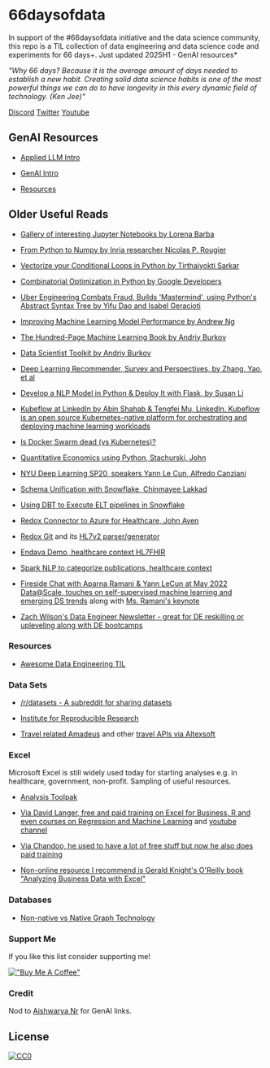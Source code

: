 # 66daysofdata

In support of the #66daysofdata initiative and the data science community, this repo is a TIL collection of data engineering and data science code and experiments for 66 days+. Just updated 2025H1 - GenAI resources*   

*"Why 66 days?  Because it is the average amount of days needed to establish a new habit. Creating solid data science habits is one of the most powerful things we can do to have longevity in this every dynamic field of technology. (Ken Jee)"*


[Discord](https://discord.com/invite/VXSUJYJ)
[Twitter](https://twitter.com/KenJee_DS/status/1299734773456203777)
[Youtube](https://www.youtube.com/watch?v=uXLnbdHMf8w)


## GenAI Resources

- [Applied LLM Intro](https://github.com/ginobaltazar7/66daysofdata/blob/master/GenAI/free_courses/Applied_LLMs_Intro/README.MD)

- [GenAI Intro](https://github.com/ginobaltazar7/66daysofdata/tree/master/GenAI/free_courses/generative_ai_intro)

- [Resources](https://github.com/ginobaltazar7/66daysofdata/tree/master/GenAI/free_courses/resources) 

## Older Useful Reads ##

- [Gallery of interesting Jupyter Notebooks by Lorena Barba](https://github.com/jupyter/jupyter/wiki/A-gallery-of-interesting-Jupyter-Notebooks)

- [From Python to Numpy by Inria researcher Nicolas P. Rougier](https://www.labri.fr/perso/nrougier/from-python-to-numpy/#id7)

- [Vectorize your Conditional Loops in Python by Tirthajyokti Sarkar](https://towardsdatascience.com/data-science-with-python-turn-your-conditional-loops-to-numpy-vectors-9484ff9c622e)

- [Combinatorial Optimization in Python by Google Developers](https://developers.google.com/optimization/introduction/python)

- [Uber Engineering Combats Fraud, Builds 'Mastermind', using Python's Abstract Syntax Tree by Yifu Dao and Isabel Geracioti](https://eng.uber.com/mastermind/)

- [Improving Machine Learning Model Performance by Andrew Ng](https://www.youtube.com/watch?v=dFX8k1kXhOw&list=PLkDaE6sCZn6E7jZ9sN_xHwSHOdjUxUW_b)

- [The Hundred-Page Machine Learning Book by Andriy Burkov](https://www.amazon.com/Hundred-Page-Machine-Learning-Book/dp/199957950X)

- [Data Scientist Toolkit by Andriy Burkov](https://www.linkedin.com/pulse/data-scientists-toolkit-andriy-burkov?trk=d_public_post_promoted_post)

- [Deep Learning Recommender, Survey and Perspectives, by Zhang, Yao, et al](https://arxiv.org/pdf/1707.07435.pdf)

- [Develop a NLP Model in Python & Deploy It with Flask, by Susan Li](https://towardsdatascience.com/develop-a-nlp-model-in-python-deploy-it-with-flask-step-by-step-744f3bdd7776)

- [Kubeflow at LinkedIn by Abin Shahab & Tengfei Mu, LinkedIn. Kubeflow is an open source Kubernetes-native platform for orchestrating and deploying machine learning workloads](https://www.youtube.com/watch?v=kExwqij11cg)  

- [Is Docker Swarm dead (vs Kubernetes)?](https://www.reddit.com/r/kubernetes/comments/xc7kzz/docker_swarm_vs_kubernetes_a_detailed_comparison/)

- [Quantitative Economics using Python, Stachurski, John](https://lectures.quantecon.org/py/)

- [NYU Deep Learning SP20, speakers Yann Le Cun, Alfredo Canziani](https://www.youtube.com/playlist?list=PLLHTzKZzVU9eaEyErdV26ikyolxOsz6mq)

- [Schema Unification with Snowflake, Chinmayee Lakkad](https://medium.com/hashmapinc/schema-unification-with-snowflake-de3cbf8444e)

- [Using DBT to Execute ELT pipelines in Snowflake](https://medium.com/hashmapinc/using-dbt-to-execute-elt-pipelines-in-snowflake-dbe76d5beed5)

- [Redox Connector to Azure for Healthcare, John Aven](https://www.prnewswire.com/news-releases/redox-launches-connector-to-microsoft-cloud-for-healthcare-through-microsoft-azure-and-appsource-marketplaces-301407702.html)

- [Redox Git](https://github.com/RedoxEngine) and its [HL7v2 parser/generator](https://github.com/RedoxEngine/redox-hl7-v2) 

- [Endava Demo, healthcare context HL7FHIR](https://github.com/Endava/endava-hl7fhir-openapi)

- [Spark NLP to categorize publications, healthcare context](https://medium.com/@silviaonofrei/topic-modeling-with-healthcare-spark-nlp-57cbb78a0201)

- [Fireside Chat with Aparna Ramani & Yann LeCun at May 2022 Data@Scale, touches on self-supervised machine learning and emerging DS trends](https://fb.watch/dvgGdS02Yk/) along with [Ms. Ramani's keynote](https://fb.watch/dvh5W0EQHV/)

- [Zach Wilson's Data Engineer Newsletter - great for DE reskilling or upleveling along with DE bootcamps](https://blog.dataengineer.io/)

### Resources

- [Awesome Data Engineering TIL](https://github.com/ginobaltazar7/awesome-data-engineering-til)

### Data Sets

- [/r/datasets - A subreddit for sharing datasets](https://www.reddit.com/r/datasets/)

- [Institute for Reproducible Research](http://academictorrents.com/browse.php?cat=6)

- [Travel related Amadeus](https://developers.amadeus.com/quick-start-guide/category?id=97&durl=335&parentId=NaN) and other [travel APIs via Altexsoft](https://www.altexsoft.com/blog/engineering/travel-and-booking-apis-for-online-travel-and-tourism-service-providers/)


### Excel

Microsoft Excel is still widely used today for starting analyses e.g. in healthcare, government, non-profit. Sampling of useful resources.

- [Analysis Toolpak](https://support.microsoft.com/en-us/office/load-the-analysis-toolpak-in-excel-6a63e598-cd6d-42e3-9317-6b40ba1a66b4)

- [Via David Langer, free and paid training on Excel for Business, R and even courses on Regression and Machine Learning](https://school.daveondata.com/p/home) and [youtube channel](https://youtu.be/1hmJwCPh0IY)

- [Via Chandoo, he used to have a lot of free stuff but now he also does paid training](https://chandoo.org/wp/trendlines-and-forecasting-in-excel-part-3/)

- [Non-online resource I recommend is Gerald Knight's O'Reilly book "Analyzing Business Data with Excel"](http://shop.oreilly.com/product/9780596100735.do)


### Databases

- [Non-native vs Native Graph Technology](https://neo4j.com/blog/native-vs-non-native-graph-technology/)

### Support Me

If you like this list consider supporting me!

[!["Buy Me A Coffee"](https://www.buymeacoffee.com/assets/img/custom_images/orange_img.png)](https://www.buymeacoffee.com/ginobaltazar)

### Credit

Nod to [Aishwarya Nr](https://github.com/aishwaryanr/) for GenAI links. 

## License

[![CC0](https://i.creativecommons.org/p/zero/1.0/88x31.png)](https://creativecommons.org/publicdomain/zero/1.0/)


